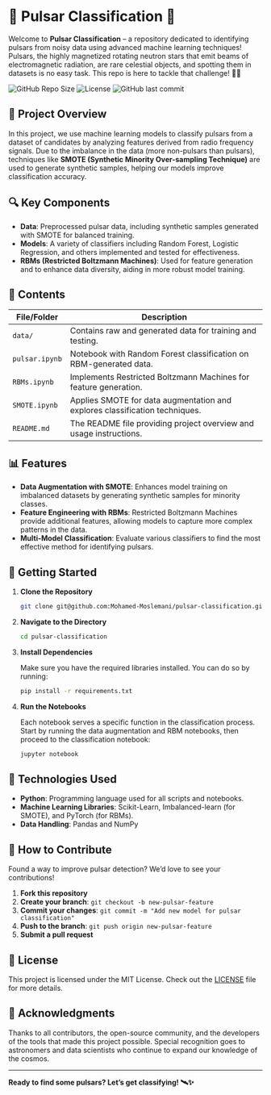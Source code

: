 
# 🌌 Pulsar Classification 🌌

Welcome to **Pulsar Classification** – a repository dedicated to identifying pulsars from noisy data using advanced machine learning techniques! Pulsars, the highly magnetized rotating neutron stars that emit beams of electromagnetic radiation, are rare celestial objects, and spotting them in datasets is no easy task. This repo is here to tackle that challenge! 🚀✨

![GitHub Repo Size](https://img.shields.io/github/repo-size/mohamed-moslemani/pulsar-classification)
![License](https://img.shields.io/github/license/mohamed-moslemani/pulsar-classification)
![GitHub last commit](https://img.shields.io/github/last-commit/mohamed-moslemani/pulsar-classification)

## 🌠 Project Overview

In this project, we use machine learning models to classify pulsars from a dataset of candidates by analyzing features derived from radio frequency signals. Due to the imbalance in the data (more non-pulsars than pulsars), techniques like **SMOTE (Synthetic Minority Over-sampling Technique)** are used to generate synthetic samples, helping our models improve classification accuracy.

## 🔍 Key Components

- **Data**: Preprocessed pulsar data, including synthetic samples generated with SMOTE for balanced training.
- **Models**: A variety of classifiers including Random Forest, Logistic Regression, and others implemented and tested for effectiveness.
- **RBMs (Restricted Boltzmann Machines)**: Used for feature generation and to enhance data diversity, aiding in more robust model training.

## 📄 Contents

| File/Folder       | Description                                                                 |
|-------------------|-----------------------------------------------------------------------------|
| `data/`           | Contains raw and generated data for training and testing.                   |
| `pulsar.ipynb`    | Notebook with Random Forest classification on RBM-generated data.           |
| `RBMs.ipynb`      | Implements Restricted Boltzmann Machines for feature generation.            |
| `SMOTE.ipynb`     | Applies SMOTE for data augmentation and explores classification techniques. |
| `README.md`       | The README file providing project overview and usage instructions.          |

## 📊 Features

- **Data Augmentation with SMOTE**: Enhances model training on imbalanced datasets by generating synthetic samples for minority classes.
- **Feature Engineering with RBMs**: Restricted Boltzmann Machines provide additional features, allowing models to capture more complex patterns in the data.
- **Multi-Model Classification**: Evaluate various classifiers to find the most effective method for identifying pulsars.

## 🔧 Getting Started

1. **Clone the Repository**

   ```bash
   git clone git@github.com:Mohamed-Moslemani/pulsar-classification.git
   ```

2. **Navigate to the Directory**

   ```bash
   cd pulsar-classification
   ```

3. **Install Dependencies**

   Make sure you have the required libraries installed. You can do so by running:

   ```bash
   pip install -r requirements.txt
   ```

4. **Run the Notebooks**

   Each notebook serves a specific function in the classification process. Start by running the data augmentation and RBM notebooks, then proceed to the classification notebook:

   ```bash
   jupyter notebook
   ```

## 📐 Technologies Used

- **Python**: Programming language used for all scripts and notebooks.
- **Machine Learning Libraries**: Scikit-Learn, Imbalanced-learn (for SMOTE), and PyTorch (for RBMs).
- **Data Handling**: Pandas and NumPy

## 🤔 How to Contribute

Found a way to improve pulsar detection? We’d love to see your contributions!

1. **Fork this repository**
2. **Create your branch**: `git checkout -b new-pulsar-feature`
3. **Commit your changes**: `git commit -m "Add new model for pulsar classification"`
4. **Push to the branch**: `git push origin new-pulsar-feature`
5. **Submit a pull request**

## 📝 License

This project is licensed under the MIT License. Check out the [LICENSE](LICENSE) file for more details.

## 🌌 Acknowledgments

Thanks to all contributors, the open-source community, and the developers of the tools that made this project possible. Special recognition goes to astronomers and data scientists who continue to expand our knowledge of the cosmos.

---

**Ready to find some pulsars? Let’s get classifying! 🛰️✨**

